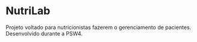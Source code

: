 # NutriLab
Projeto voltado para nutricionistas fazerem o gerenciamento de pacientes. Desenvolvido durante a PSW4.
